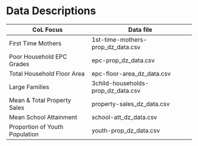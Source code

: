 # Data Descriptions


| CoL Focus                      | Data file                          |
| -------------------------------|------------------------------------|
| First Time Mothers             | 1st-time-mothers-prop_dz_data.csv  |
| Poor Household EPC Grades      | epc-prop_dz_data.csv               |
| Total Household Floor Area     | epc-floor-area_dz_data.csv         |
| Large Families                 | 3child-households-prop_dz_data.csv |
| Mean & Total Property Sales    | property-sales_dz_data.csv         |
| Mean School Attainment         | school-att_dz_data.csv             | 
| Proportion of Youth Population | youth-prop_dz_data.csv             |
